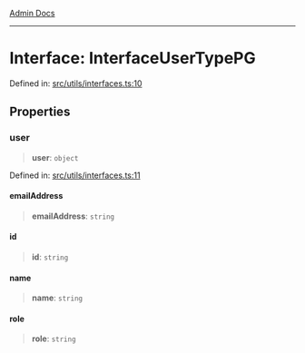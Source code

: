 [Admin Docs](/)

***

# Interface: InterfaceUserTypePG

Defined in: [src/utils/interfaces.ts:10](https://github.com/PalisadoesFoundation/talawa-admin/blob/main/src/utils/interfaces.ts#L10)

## Properties

### user

> **user**: `object`

Defined in: [src/utils/interfaces.ts:11](https://github.com/PalisadoesFoundation/talawa-admin/blob/main/src/utils/interfaces.ts#L11)

#### emailAddress

> **emailAddress**: `string`

#### id

> **id**: `string`

#### name

> **name**: `string`

#### role

> **role**: `string`
